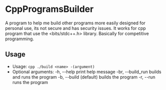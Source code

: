 # CppProgramsBuilder
A program to help me build other programs more easily designed for personal use, its not secure and has security issues. It works for cpp program that use the &lt;bits/stdc++.h> library. Basically for competitive programming.

## Usage
- Usage: ```cpp ./build <name> -(argument)```
- Optional arguments:
  -h,  --help         print help message
  -br, --build_run    builds and runs the program
  -b,  --build        (default) builds the program
  -r,  --run          runs the program

